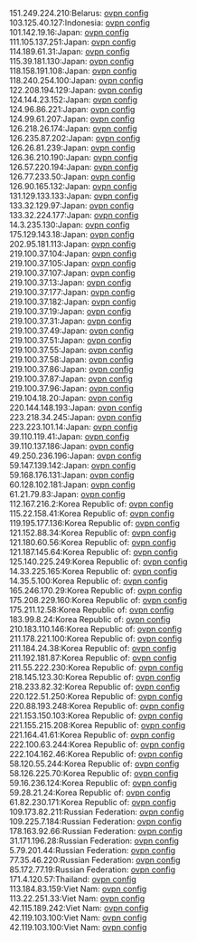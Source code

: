 151.249.224.210:Belarus: [ovpn config](vpn/151_249_224_210.ovpn)  
103.125.40.127:Indonesia: [ovpn config](vpn/103_125_40_127.ovpn)  
101.142.19.16:Japan: [ovpn config](vpn/101_142_19_16.ovpn)  
111.105.137.251:Japan: [ovpn config](vpn/111_105_137_251.ovpn)  
114.189.61.31:Japan: [ovpn config](vpn/114_189_61_31.ovpn)  
115.39.181.130:Japan: [ovpn config](vpn/115_39_181_130.ovpn)  
118.158.191.108:Japan: [ovpn config](vpn/118_158_191_108.ovpn)  
118.240.254.100:Japan: [ovpn config](vpn/118_240_254_100.ovpn)  
122.208.194.129:Japan: [ovpn config](vpn/122_208_194_129.ovpn)  
124.144.23.152:Japan: [ovpn config](vpn/124_144_23_152.ovpn)  
124.96.86.221:Japan: [ovpn config](vpn/124_96_86_221.ovpn)  
124.99.61.207:Japan: [ovpn config](vpn/124_99_61_207.ovpn)  
126.218.26.174:Japan: [ovpn config](vpn/126_218_26_174.ovpn)  
126.235.87.202:Japan: [ovpn config](vpn/126_235_87_202.ovpn)  
126.26.81.239:Japan: [ovpn config](vpn/126_26_81_239.ovpn)  
126.36.210.190:Japan: [ovpn config](vpn/126_36_210_190.ovpn)  
126.57.220.194:Japan: [ovpn config](vpn/126_57_220_194.ovpn)  
126.77.233.50:Japan: [ovpn config](vpn/126_77_233_50.ovpn)  
126.90.165.132:Japan: [ovpn config](vpn/126_90_165_132.ovpn)  
131.129.133.133:Japan: [ovpn config](vpn/131_129_133_133.ovpn)  
133.32.129.97:Japan: [ovpn config](vpn/133_32_129_97.ovpn)  
133.32.224.177:Japan: [ovpn config](vpn/133_32_224_177.ovpn)  
14.3.235.130:Japan: [ovpn config](vpn/14_3_235_130.ovpn)  
175.129.143.18:Japan: [ovpn config](vpn/175_129_143_18.ovpn)  
202.95.181.113:Japan: [ovpn config](vpn/202_95_181_113.ovpn)  
219.100.37.104:Japan: [ovpn config](vpn/219_100_37_104.ovpn)  
219.100.37.105:Japan: [ovpn config](vpn/219_100_37_105.ovpn)  
219.100.37.107:Japan: [ovpn config](vpn/219_100_37_107.ovpn)  
219.100.37.13:Japan: [ovpn config](vpn/219_100_37_13.ovpn)  
219.100.37.177:Japan: [ovpn config](vpn/219_100_37_177.ovpn)  
219.100.37.182:Japan: [ovpn config](vpn/219_100_37_182.ovpn)  
219.100.37.19:Japan: [ovpn config](vpn/219_100_37_19.ovpn)  
219.100.37.31:Japan: [ovpn config](vpn/219_100_37_31.ovpn)  
219.100.37.49:Japan: [ovpn config](vpn/219_100_37_49.ovpn)  
219.100.37.51:Japan: [ovpn config](vpn/219_100_37_51.ovpn)  
219.100.37.55:Japan: [ovpn config](vpn/219_100_37_55.ovpn)  
219.100.37.58:Japan: [ovpn config](vpn/219_100_37_58.ovpn)  
219.100.37.86:Japan: [ovpn config](vpn/219_100_37_86.ovpn)  
219.100.37.87:Japan: [ovpn config](vpn/219_100_37_87.ovpn)  
219.100.37.96:Japan: [ovpn config](vpn/219_100_37_96.ovpn)  
219.104.18.20:Japan: [ovpn config](vpn/219_104_18_20.ovpn)  
220.144.148.193:Japan: [ovpn config](vpn/220_144_148_193.ovpn)  
223.218.34.245:Japan: [ovpn config](vpn/223_218_34_245.ovpn)  
223.223.101.14:Japan: [ovpn config](vpn/223_223_101_14.ovpn)  
39.110.119.41:Japan: [ovpn config](vpn/39_110_119_41.ovpn)  
39.110.137.186:Japan: [ovpn config](vpn/39_110_137_186.ovpn)  
49.250.236.196:Japan: [ovpn config](vpn/49_250_236_196.ovpn)  
59.147.139.142:Japan: [ovpn config](vpn/59_147_139_142.ovpn)  
59.168.176.131:Japan: [ovpn config](vpn/59_168_176_131.ovpn)  
60.128.102.181:Japan: [ovpn config](vpn/60_128_102_181.ovpn)  
61.21.79.83:Japan: [ovpn config](vpn/61_21_79_83.ovpn)  
112.167.216.2:Korea Republic of: [ovpn config](vpn/112_167_216_2.ovpn)  
115.22.158.41:Korea Republic of: [ovpn config](vpn/115_22_158_41.ovpn)  
119.195.177.136:Korea Republic of: [ovpn config](vpn/119_195_177_136.ovpn)  
121.152.88.34:Korea Republic of: [ovpn config](vpn/121_152_88_34.ovpn)  
121.180.60.56:Korea Republic of: [ovpn config](vpn/121_180_60_56.ovpn)  
121.187.145.64:Korea Republic of: [ovpn config](vpn/121_187_145_64.ovpn)  
125.140.225.249:Korea Republic of: [ovpn config](vpn/125_140_225_249.ovpn)  
14.33.225.165:Korea Republic of: [ovpn config](vpn/14_33_225_165.ovpn)  
14.35.5.100:Korea Republic of: [ovpn config](vpn/14_35_5_100.ovpn)  
165.246.170.29:Korea Republic of: [ovpn config](vpn/165_246_170_29.ovpn)  
175.208.229.160:Korea Republic of: [ovpn config](vpn/175_208_229_160.ovpn)  
175.211.12.58:Korea Republic of: [ovpn config](vpn/175_211_12_58.ovpn)  
183.99.8.24:Korea Republic of: [ovpn config](vpn/183_99_8_24.ovpn)  
210.183.110.146:Korea Republic of: [ovpn config](vpn/210_183_110_146.ovpn)  
211.178.221.100:Korea Republic of: [ovpn config](vpn/211_178_221_100.ovpn)  
211.184.24.38:Korea Republic of: [ovpn config](vpn/211_184_24_38.ovpn)  
211.192.181.87:Korea Republic of: [ovpn config](vpn/211_192_181_87.ovpn)  
211.55.222.230:Korea Republic of: [ovpn config](vpn/211_55_222_230.ovpn)  
218.145.123.30:Korea Republic of: [ovpn config](vpn/218_145_123_30.ovpn)  
218.233.82.32:Korea Republic of: [ovpn config](vpn/218_233_82_32.ovpn)  
220.122.51.250:Korea Republic of: [ovpn config](vpn/220_122_51_250.ovpn)  
220.88.193.248:Korea Republic of: [ovpn config](vpn/220_88_193_248.ovpn)  
221.153.150.103:Korea Republic of: [ovpn config](vpn/221_153_150_103.ovpn)  
221.155.215.208:Korea Republic of: [ovpn config](vpn/221_155_215_208.ovpn)  
221.164.41.61:Korea Republic of: [ovpn config](vpn/221_164_41_61.ovpn)  
222.100.63.244:Korea Republic of: [ovpn config](vpn/222_100_63_244.ovpn)  
222.104.162.46:Korea Republic of: [ovpn config](vpn/222_104_162_46.ovpn)  
58.120.55.244:Korea Republic of: [ovpn config](vpn/58_120_55_244.ovpn)  
58.126.225.70:Korea Republic of: [ovpn config](vpn/58_126_225_70.ovpn)  
59.16.236.124:Korea Republic of: [ovpn config](vpn/59_16_236_124.ovpn)  
59.28.21.24:Korea Republic of: [ovpn config](vpn/59_28_21_24.ovpn)  
61.82.230.171:Korea Republic of: [ovpn config](vpn/61_82_230_171.ovpn)  
109.173.82.211:Russian Federation: [ovpn config](vpn/109_173_82_211.ovpn)  
109.225.7.184:Russian Federation: [ovpn config](vpn/109_225_7_184.ovpn)  
178.163.92.66:Russian Federation: [ovpn config](vpn/178_163_92_66.ovpn)  
31.171.196.28:Russian Federation: [ovpn config](vpn/31_171_196_28.ovpn)  
5.79.201.44:Russian Federation: [ovpn config](vpn/5_79_201_44.ovpn)  
77.35.46.220:Russian Federation: [ovpn config](vpn/77_35_46_220.ovpn)  
85.172.77.19:Russian Federation: [ovpn config](vpn/85_172_77_19.ovpn)  
171.4.120.57:Thailand: [ovpn config](vpn/171_4_120_57.ovpn)  
113.184.83.159:Viet Nam: [ovpn config](vpn/113_184_83_159.ovpn)  
113.22.251.33:Viet Nam: [ovpn config](vpn/113_22_251_33.ovpn)  
42.115.189.242:Viet Nam: [ovpn config](vpn/42_115_189_242.ovpn)  
42.119.103.100:Viet Nam: [ovpn config](vpn/42_119_103_100.ovpn)  
42.119.103.100:Viet Nam: [ovpn config](vpn/42_119_103_100.ovpn)  
